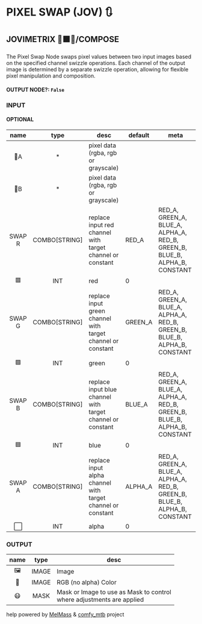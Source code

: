 # PIXEL SWAP (JOV) 🔃

## JOVIMETRIX 🔺🟩🔵/COMPOSE

The Pixel Swap Node swaps pixel values between two input images based on the specified channel swizzle operations. Each channel of the output image is determined by a separate swizzle operation, allowing for flexible pixel manipulation and composition.

#### OUTPUT NODE?: `False`

### INPUT

#### OPTIONAL

name|type|desc|default|meta
:---:|:---:|---|---|---
👾A|*|pixel data (rgba, rgb or grayscale)||
👾B|*|pixel data (rgba, rgb or grayscale)||
SWAP R|COMBO[STRING]|replace input red channel with<br>target channel or constant|RED_A|RED_A, GREEN_A, BLUE_A, ALPHA_A, RED_B,<br>GREEN_B, BLUE_B, ALPHA_B, CONSTANT
🟥|INT|red|0|
SWAP G|COMBO[STRING]|replace input green channel with<br>target channel or constant|GREEN_A|RED_A, GREEN_A, BLUE_A, ALPHA_A, RED_B,<br>GREEN_B, BLUE_B, ALPHA_B, CONSTANT
🟩|INT|green|0|
SWAP B|COMBO[STRING]|replace input blue channel with<br>target channel or constant|BLUE_A|RED_A, GREEN_A, BLUE_A, ALPHA_A, RED_B,<br>GREEN_B, BLUE_B, ALPHA_B, CONSTANT
🟦|INT|blue|0|
SWAP A|COMBO[STRING]|replace input alpha channel with<br>target channel or constant|ALPHA_A|RED_A, GREEN_A, BLUE_A, ALPHA_A, RED_B,<br>GREEN_B, BLUE_B, ALPHA_B, CONSTANT
⬜|INT|alpha|0|

### OUTPUT

name|type|desc
:---:|:---:|---
🖼️|IMAGE|Image
🌈|IMAGE|RGB (no alpha) Color
😷|MASK|Mask or Image to use as Mask to control<br>where adjustments are applied

help powered by [MelMass](https://github.com/melMass) & [comfy_mtb](https://github.com/melMass/comfy_mtb) project